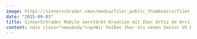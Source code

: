 ```yaml
---
image: https://sinnerschrader.news/media/filer_public_thumbnails/filer_public/b4/5c/b45c20bb-deaa-4e27-ab45-fdcb57d101b3/150903_pmhero_iker.png__480x288_q85_crop_subsampling-2_upscale.png
date: "2015-09-03"
title: SinnerSchrader Mobile verstärkt Kreation mit Iker Ortiz de Arri
content: <div class="newsbody"><p>Wir heißen Iker als neuen Senior UX Designer herzlich Willkommen in der Kreation von SinnerSchrader Mobile. Dazu haben wir dem gebürtigen Spanier ein paar Fragen gestellt&#58;</p><p></p><h3>Hi Iker, please tell us something about yourself!</h3><p>Born in the Basque country (north of Spain), but my big curiosity and need for adventure took me out of my comfort zone, moving initially to Belgium where I stayed for 8 years and now living in crazy/cool Berlin. Autodidact by nature, my mission is to create a great user experience while designing easy to use interfaces. </p><p></p><h3>Why did you apply for SinnerSchrader Mobile?</h3><p>I wanted to be part of an agency focused on everything related to mobile developments&#58; apps, responsive websites, wearables and new technologies. In this context SinnerSchrader Mobile seemed like the most reliable option in many aspects, so now I am really excited to be part of the company!</p><p></p><h3>What was the greatest highlight in your life so far?</h3><p>Life is full of small highlights, so it is difficult to select one. I think the biggest highlight (+ most difficult decision ever) was to move to another country, saying goodbye to family and friends to discover other cultures, other languages, etc. It was extremely rewarding.</p><p></p><h3>Best movie I have ever seen</h3><p>I am a very visual person, so I appreciate a lot of good cinematography, also sound editing. I can't select a single movie (as I have seen so many), but I am a big fan of Christopher Nolan, David Fincher (also as a music video director), Darren Aronofsky, David Lynch and Steven Spielberg. But who isn´t? Pixar movies could easily be in my top 10.</p><p></p><h3>Please complete the following&#58; „The day (really) starts, if…"</h3><p>The day (really) starts, if the coffee machine is not broken &#58;)</p><p></p><h3>My motto is&#58;</h3><p>"Less words, more action!"</p><p></p><h3>What will do you do best case in 10 years?</h3><p>Continue working with the same passion as now, surrounded by nice and interesting colleagues.</p><p></p><h3>What in worst case?</h3><p>I prefer to think positive &#58;)</p><p></p><h3>From my childhood on I still have...</h3><p>…an immense sense of curiosity and honesty, and a bit of naiveté.</p><p></p><h3>In 30 years I will...</h3><p>Retire and go back to San Sebastian, my hometown, an amazing place for retirement.</p><p></p><h3>When I want to have fun, I…</h3><p>When I want to have fun, I try too hard. It is better when fun comes unexpected &#58;)</p><p></p><h3>My favorite app is...</h3><p>My favorite app is the one, which is kept simple rather than bombastic design, offering a quick and easy way to accomplish my tasks and comes with small surprises not needed but appreciated.</p><p></p><h3>Without mobile…</h3><p>Without mobile, I panic &#58;)</p><p></p><h3>3 things I would take to a lonely island&#58;</h3><p>My mobile, a satellite dish antenna for WIFI and 3G reception and a solar battery charger &#58;)</p><p></p><h3>I would never ever…</h3><p>I would never ever betray my intuition. Every time I did in the past, I regretted it later.</p><p><a class="news-backlink" href="/de/"><svg class="svg-ico svg-ico--arrow-left"><use xlink&#58;href="#arrow-down"></use></svg>Zurück zur Presse Übersicht</a></p></div>
---
```

